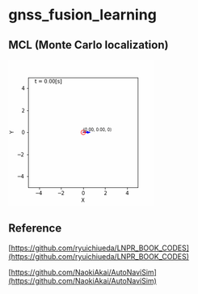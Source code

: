# gnss_fusion_learning

## MCL (Monte Carlo localization)

<img src="./media/mcl_result.gif">

## Reference  
[https://github.com/ryuichiueda/LNPR_BOOK_CODES](https://github.com/ryuichiueda/LNPR_BOOK_CODES)

[https://github.com/NaokiAkai/AutoNaviSim](https://github.com/NaokiAkai/AutoNaviSim)